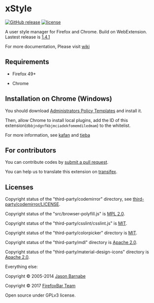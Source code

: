 # xStyle

[![GitHub release](https://img.shields.io/github/release/FirefoxBar/xStyle.svg)](https://github.com/FirefoxBar/xStyle/releases)
[![license](https://img.shields.io/github/license/FirefoxBar/xStyle.svg)](https://github.com/FirefoxBar/xStyle)

A user style manager for Firefox and Chrome. Build on WebExtension. Lastest release is [1.4.1](https://github.com/FirefoxBar/xStyle/releases/tag/1.4.1)

For more documentation, Please visit [wiki](https://github.com/FirefoxBar/xStyle/wiki)

## Requirements

* Firefox 49+

* Chrome

## Installation on Chrome (Windows)

You should download [Administrators Policy Templates](http://www.chromium.org/administrators/policy-templates) and install it.

Then, allow Chrome to install local plugins, add the ID of this extension(`dbbjndgnfkbjmciadekfomemdiledmam`) to the whitelist.

For more information, see [kafan](http://bbs.kafan.cn/thread-1689765-1-1.html) and [tieba](http://tieba.baidu.com/p/3091171066)

## For contributors

You can contribute codes by [submit a pull request](https://github.com/FirefoxBar/xStyle/compare).

You can help us to translate this extension on [transifex](https://www.transifex.com/sytec/xstyle/).

## Licenses

Copyright status of the "third-party/codemirror" directory, see [third-party/codemirror/LICENSE](third-party/codemirror/LICENSE).

Copyright status of the "src/browser-polyfill.js" is [MPL 2.0](http://mozilla.org/MPL/2.0/).

Copyright status of the "third-party/csslint/csslint.js" is [MIT](https://github.com/CSSLint/csslint/blob/master/LICENSE).

Copyright status of the "third-party/colorpicker" directory is [MIT](https://github.com/easylogic/codemirror-colorpicker/blob/master/LICENSE).

Copyright status of the "third-party/mdl" directory is [Apache 2.0](https://github.com/google/material-design-lite/blob/mdl-1.x/LICENSE).

Copyright status of the "third-party/material-design-icons" directory is [Apache 2.0](https://github.com/google/material-design-icons/blob/master/LICENSE).

Everything else:

Copyright © 2005-2014 [Jason Barnabe](https://github.com/JasonBarnabe)

Copyright © 2017 [FirefoxBar Team](http://team.firefoxcn.net)

Open source under GPLv3 license.
